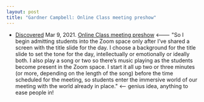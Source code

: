 ```yaml
---
layout: post
title: "Gardner Campbell: Online Class meeting preshow"
---
```

* [Discovered](http://rolandtanglao.com/2020/07/29/p1-blogthis-checkvist-list-links-to-blog/) Mar 9, 2021. [Online Class meeting preshow](http://www.gardnercampbell.net/blog1/?p=3135) <--- "So I begin admitting students into the Zoom space only after I’ve shared a screen with the title slide for the day. I choose a background for the title slide to set the tone for the day, intellectually or emotionally or ideally both. I also play a song or two so there’s music playing as the students become present in the Zoom space. I start it all up two or three minutes (or more, depending on the length of the song) before the time scheduled for the meeting, so students enter the immersive world of our meeting with the world already in place." <-- genius idea, anything to ease people in!

